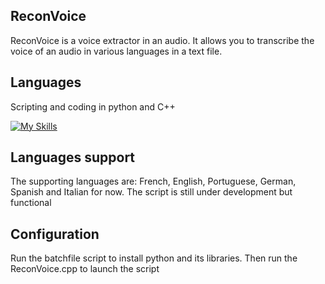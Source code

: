 ## ReconVoice 

ReconVoice is a voice extractor in an audio. It allows you to transcribe the voice of an audio in various languages in a text file.

## Languages

Scripting and coding in python and C++

[![My Skills](https://skillicons.dev/icons?i=py,cpp)](https://skillicons.dev)


## Languages support

The supporting languages are: French, English, Portuguese, German, Spanish and Italian for now. The script is still under development but functional

## Configuration 

Run the batchfile script to install python and its libraries. Then run the ReconVoice.cpp to launch the script
